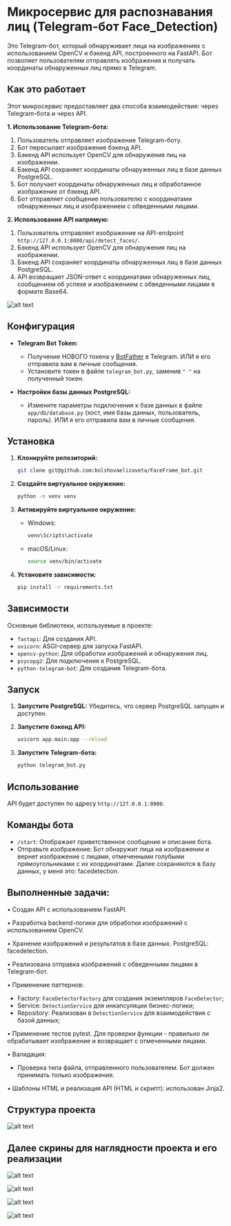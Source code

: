 # Микросервис для распознавания лиц (Telegram-бот Face_Detection)

Это Telegram-бот, который обнаруживает лица на изображениях с использованием OpenCV и бэкенд API, построенного на FastAPI. Бот позволяет пользователям отправлять изображения и получать координаты обнаруженных лиц прямо в Telegram.

## Как это работает

Этот микросервис предоставляет два способа взаимодействия: через Telegram-бота и через API.

**1. Использование Telegram-бота:**

   1. Пользователь отправляет изображение Telegram-боту.
   2. Бот пересылает изображение бэкенд API.
   3. Бэкенд API использует OpenCV для обнаружения лиц на изображении.
   4. Бэкенд API сохраняет координаты обнаруженных лиц в базе данных PostgreSQL.
   5. Бот получает координаты обнаруженных лиц и обработанное изображение от бэкенд API.
   6. Бот отправляет сообщение пользователю с координатами обнаруженных лиц и изображением с обведенными лицами.

**2. Использование API напрямую:**

   1. Пользователь отправляет изображение на API-endpoint `http://127.0.0.1:8000/api/detect_faces/`.
   2. Бэкенд API использует OpenCV для обнаружения лиц на изображении.
   3. Бэкенд API сохраняет координаты обнаруженных лиц в базе данных PostgreSQL.
   4. API возвращает JSON-ответ с координатами обнаруженных лиц, сообщением об успехе и изображением с обведенными лицами в формате Base64.

![alt text](screenshot/html+bot.png)

## Конфигурация

*   **Telegram Bot Token:**
    *   Получение НОВОГО токена у [BotFather](https://t.me/BotFather) в Telegram. ИЛИ я его отправила вам в личные сообщения. 
    *   Установите токен в файле `telegram_bot.py`, заменив `" "` на полученный токен.

*   **Настройки базы данных PostgreSQL:**
    *   Измените параметры подключения к базе данных в файле `app/db/database.py` (хост, имя базы данных, пользователь, пароль). ИЛИ я его отправила вам в личные сообщения. 

## Установка

1.  **Клонируйте репозиторий:** 
    ```bash
    git clone git@github.com:bolshovaelizaveta/FaceFrame_bot.git
    ```
2.  **Создайте виртуальное окружение:** 
    ```bash
    python -m venv venv
    ```

3.  **Активируйте виртуальное окружение:** 

    *   Windows:

        ```bash
        venv\Scripts\activate
        ```

    *   macOS/Linux:

        ```bash
        source venv/bin/activate
        ```

4. **Установите зависимости:**
    ```bash
    pip install -r requirements.txt
    ```

## Зависимости

Основные библиотеки, используемые в проекте:

*   `fastapi`: Для создания API.
*   `uvicorn`: ASGI-сервер для запуска FastAPI.
*   `opencv-python`: Для обработки изображений и обнаружения лиц.
*   `psycopg2`: Для подключения к PostgreSQL.
*   `python-telegram-bot`: Для создания Telegram-бота.


## Запуск

1.  **Запустите PostgreSQL:** Убедитесь, что сервер PostgreSQL запущен и доступен.

2.  **Запустите бэкенд API:**
    ```bash
    uvicorn app.main:app --reload
    ```

3.  **Запустите Telegram-бота:**
    ```bash
    python telegram_bot.py
    ```

## Использование
API будет доступен по адресу `http://127.0.0.1:8000`.

## Команды бота

*   `/start`: Отображает приветственное сообщение и описание бота.
*   Отправьте изображение: Бот обнаружит лица на изображении и вернет изображение с лицами, отмеченными голубыми прямоугольниками с их координатами. Далее сохраняются в базу данных, у меня это: facedetection. 

## Выполненные задачи:

• Создан API с использованием FastAPI.

• Разработка backend-логики для обработки изображений с использованием OpenCV.

• Хранение изображений и результатов в базе данных. PostgreSQL: facedetection. 

• Реализована отправка изображений с обведенными лицами в Telegram-бот.

• Применение паттернов:
- Factory: `FaceDetectorFactory` для создания экземпляров `FaceDetector`;
- Service: `DetectionService` для инкапсуляции бизнес-логики;
- Repository: Реализован в `DetectionService` для взаимодействия с базой данных;

• Применение тестов pytest. Для проверки функции - правильно ли обрабатывает изображение и возвращает с отмеченными лицами.

• Валидация:
- Проверка типа файла, отправленного пользователем. Бот должен принимать только изображения.

• Шаблоны HTML и реализация API (HTML и скрипт): использован Jinja2.

## Структура проекта

![alt text](screenshot/structure.jpg)

## Далее скрины для наглядности проекта и его реализации

![alt text](screenshot/Test_bot.jpg)

![alt text](screenshot/validation_bot.jpg)

![alt text](screenshot/table_PostgreSQL.png)

![alt text](screenshot/Pytest.jpg)
